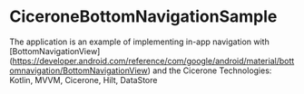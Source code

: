 # CiceroneBottomNavigationSample

The application is an example of implementing in-app navigation with [BottomNavigationView]  (https://developer.android.com/reference/com/google/android/material/bottomnavigation/BottomNavigationView) and the Cicerone
Technologies: Kotlin, MVVM, Cicerone, Hilt, DataStore
